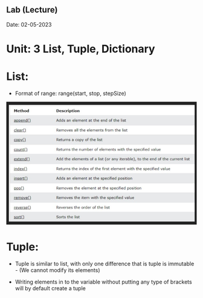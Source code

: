 ## Lab (Lecture)

Date: 02-05-2023

# Unit: 3 List, Tuple, Dictionary

# List:

- Format of range: range(start, stop, stepSize)

![List](List%20Methods.jpg)

# Tuple:

- Tuple is similar to list, with only one difference that is tuple is immutable - (We cannot modify its elements)

- Writing elements in to the variable without putting any type of brackets will by default create a tuple